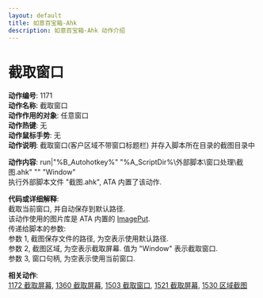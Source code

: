 ```yaml
---
layout: default
title: 如意百宝箱-Ahk
description: 如意百宝箱-Ahk 动作介绍
---
```

<link rel="stylesheet" href="../actions/css/atom-one-light.min.css">
<script src="../actions/js/highlight.min.js"></script>
<script>hljs.highlightAll();</script>

# [](#header-2) 截取窗口
**动作编号**: 1171  
**动作名称**: 截取窗口  
**动作作用的对象**: 任意窗口  
**动作热键**: 无  
**动作鼠标手势**: 无  
**动作说明**: 截取窗口(客户区域不带窗口标题栏) 并存入脚本所在目录的截图目录中  

**动作内容**: run|"%B_Autohotkey%" "%A_ScriptDir%\外部脚本\窗口处理\截图.ahk" "" "Window"  
执行外部脚本文件 "截图.ahk", ATA 内置了该动作.  

**代码或详细解释**:  
截取当前窗口, 并自动保存到默认路径.  
该动作使用的图片库是 ATA 内置的 [ImagePut](https://github.com/iseahound/ImagePut).  
传递给脚本的参数:  
参数 1, 截图保存文件的路径, 为空表示使用默认路径.  
参数 2, 截图区域, 为空表示截取屏幕. 值为 "Window" 表示截取窗口.  
参数 3, 窗口句柄, 为空表示使用当前窗口.  

**相关动作**:  
[1172 截取屏幕](1172.md), [1360 截取屏幕](1360.md), [1503 截取窗口](1503.md), [1521 截取屏幕](1521.md), [1530 区域截图](1530.md)